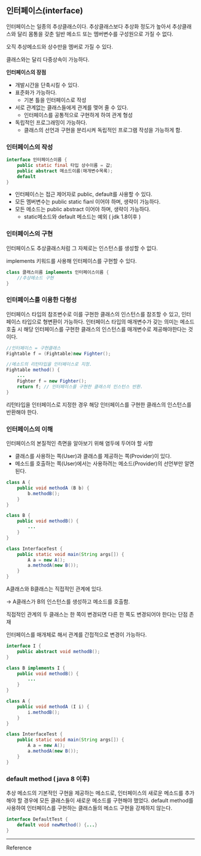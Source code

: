## 인터페이스(interface)

인터페이스는 일종의 추상클래스이다. 추상클래스보다 추상화 정도가 높아서 추상클래스와 달리 몸통을 갖춘 일반 메소드 또는 멤버변수를 구성원으로 가질 수 없다.

오직 추상메소드와 상수만을 멤버로 가질 수 있다.

클래스와는 달리 다중상속이 가능하다.

**인터페이스의 장점**

- 개발시간을 단축시킬 수 있다.
- 표준화가 가능하다.
    - 기본 틀을 인터페이스로 작성
- 서로 관계없는 클래스들에게 관계를 맺어 줄 수 있다.
    - 인터페이스를 공통적으로 구현하게 하여 관계 형성
- 독립적인 프로그래밍이 가능하다.
    - 클래스의 선언과 구현을 분리시켜 독립적인 프로그램 작성을 가능하게 함.

### 인터페이스의 작성

```java
interface 인터페이스이름 {
	public static final 타입 상수이름 = 값;
	public abstract 메소드이름(매개변수목록);
	default 
}
```

- 인터페이스는 접근 제어자로 public, default를 사용할 수 있다.
- 모든 멤버변수는 public static fianl 이어야 하며, 생략이 가능하다.
- 모든 메소드는 public abstract 이어야 하며, 생략이 가능하다.
    - static메소드와 default 메소드는 예외 ( jdk 1.8이후 )

### 인터페이스의 구현

인터페이스도 추상클래스처럼 그 자체로는 인스턴스를 생성할 수 없다.

implements 키워드를 사용해 인터페이스를 구현할 수 있다.

```java
class 클래스이름 implements 인터페이스이름 {
	//추상메소드 구현
}
```

### 인터페이스를 이용한 다형성

인터페이스 타입의 참조변수로 이를 구현한 클래스의 인스턴스를 참조할 수 있고, 인터페이스 타입으로 형변환이 가능하다. 인터페이스 타입의 매개변수가 갖는 의미는 메소드 호출 시 해당 인터페이스를 구현한 클래스의 인스턴스를 매개변수로 제공해야한다는 것이다.

```java
//인터페이스 = 구현클래스
Fightable f = (Fightable)new Fighter();

//메소드의 리턴타입을 인터페이스로 지정.
Fightable method() {
	...
	Fighter f = new Fighter();
	return f; // 인터페이스를 구현한 클래스의 인스턴스 반환.
}
```

리턴타입을 인터페이스로 지정한 경우 해당 인터페이스를 구현한 클래스의 인스턴스를 반환해야 한다.

### 인터페이스의 이해

인터페이스의 본질적인 측면을 알아보기 위해 염두에 두어야 할 사항

- 클래스를 사용하는 쪽(User)과 클래스를 제공하는 쪽(Provider)이 있다.
- 메소드를 호출하는 쪽(User)에서는 사용하려는 메소드(Provider)의 선언부만 알면 된다.

```java
class A {
	public void methodA (B b) {
		b.methodB();
	}
}

class B {
	public void methodB() {
		...
	}
}

class InterfaceTest {
	public static void main(String args[]) {
		A a = new A();
		a.methodA(new B());
	}
}
```

A클래스와 B클래스는 직접적인 관계에 있다.

→ A클래스가 B의 인스턴스를 생성하고 메소드를 호출함.

직접적인 관계의 두 클래스는 한 쪽이 변경되면 다른 한 쪽도 변경되어야 한다는 단점 존재

인터페이스를 매개체로 해서 관계를 간접적으로 변경이 가능하다.

```java
interface I {
	public abstract void methodB();
}

class B implements I {
	public void methodB() {
		...
	}
}

class A {
	public void methodA (I i) {
		i.methodB();
	}
}

class InterfaceTest {
	public static void main(String args[]) {
		A a = new A();
		a.methodA(new B());
	}
}
```

### default method ( java 8 이후)

추상 메소드의 기본적인 구현을 제공하는 메소드로, 인터페이스의 새로운 메소드를 추가해야 할 경우에 모든 클래스들이 새로운 메소드를 구현해야 했었다. default method를 사용하여 인터페이스를 구현하는 클래스들의 메소드 구현을 강제하지 않는다.

```java
interface DefaultTest {
	default void newMethod() {...}
}
```

---

Reference